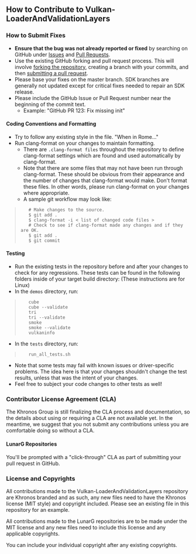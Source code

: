 ## How to Contribute to Vulkan-LoaderAndValidationLayers

### **How to Submit Fixes**

* **Ensure that the bug was not already reported or fixed** by searching on GitHub under [Issues](https://github.com/KhronosGroup/Vulkan-LoaderAndValidationLayers/issues)
  and
  [Pull Requests](https://github.com/KhronosGroup/Vulkan-LoaderAndValidationLayers/pulls).
* Use the existing GitHub forking and pull request process.
  This will involve [forking the repository](https://help.github.com/articles/fork-a-repo/),
  creating a branch with your commits, and then [submitting a pull request](https://help.github.com/articles/using-pull-requests/).
* Please base your fixes on the master branch.  SDK branches are generally not updated except for critical fixes needed to repair an SDK release.
* Please include the GitHub Issue or Pull Request number near the beginning of the commit text.
    * Example: "GitHub PR 123: Fix missing init"


#### **Coding Conventions and Formatting**
* Try to follow any existing style in the file.  "When in Rome..."
* Run clang-format on your changes to maintain formatting.
    * There are `.clang-format files` throughout the repository to define clang-format settings
      which are found and used automatically by clang-format.
    * Note that there are some files that may not have been run through clang-format.
      These should be obvious from their appearance and the number of changes that clang-format would make.
      Don't format these files.
      In other words, please run clang-format on your changes where appropriate.
    * A sample git workflow may look like:

>        # Make changes to the source.
>        $ git add .
>        $ clang-format -i < list of changed code files >
>        # Check to see if clang-format made any changes and if they are OK.
>        $ git add .
>        $ git commit

#### **Testing**
* Run the existing tests in the repository before and after your changes to check for any regressions.
  These tests can be found in the following folders inside of your target build directory:
  (These instructions are for Linux)
* In the `demos` directory, run:

>        cube
>        cube --validate
>        tri
>        tri --validate
>        smoke
>        smoke --validate
>        vulkaninfo

* In the `tests` directory, run:

>        run_all_tests.sh

* Note that some tests may fail with known issues or driver-specific problems.
  The idea here is that your changes shouldn't change the test results, unless that was the intent of your changes.
* Feel free to subject your code changes to other tests as well!

### **Contributor License Agreement (CLA)**

The Khronos Group is still finalizing the CLA process and documentation,
so the details about using or requiring a CLA are not available yet.
In the meantime, we suggest that you not submit any contributions unless you are comfortable doing so without a CLA.

#### **LunarG Repositories**

You'll be prompted with a "click-through" CLA as part of submitting your pull request in GitHub.

### **License and Copyrights**

All contributions made to the Vulkan-LoaderAndValidationLayers repository are Khronos branded and as such,
any new files need to have the Khronos license (MIT style) and copyright included.
Please see an existing file in this repository for an example.

All contributions made to the LunarG repositories are to be made under the MIT license
and any new files need to include this license and any applicable copyrights.

You can include your individual copyright after any existing copyrights.
